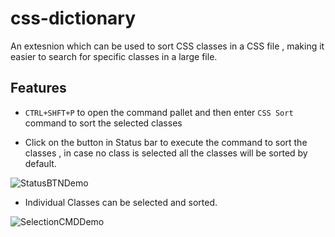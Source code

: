 # css-dictionary

An extesnion which can be used to sort CSS classes in a CSS file , making it easier to search for specific classes in a large file.

## Features

- `CTRL+SHFT+P` to open the command pallet and then enter `CSS Sort` command to sort the selected classes

- Click on the button in Status bar to execute the command to sort the classes , in case no class is selected all the classes will be sorted by default.

![StatusBTNDemo](https://user-images.githubusercontent.com/19192316/124244404-8755cd00-db3c-11eb-999d-8158fa4048bb.gif)

- Individual Classes can be selected and sorted.

![SelectionCMDDemo](https://user-images.githubusercontent.com/19192316/124244383-83c24600-db3c-11eb-928e-ed9e455910ef.gif)

